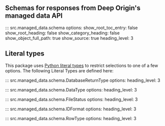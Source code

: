 ## Schemas for responses from Deep Origin's managed data API

::: src.managed_data.schema
    options:
      show_root_toc_entry: false
      show_root_heading: false
      show_category_heading: false
      show_object_full_path: true
      show_source: true
      heading_level: 3

## Literal types

This package uses [Python literal types](https://typing.readthedocs.io/en/latest/spec/literal.html#literal-types) to restrict selections to one of a few options. The following Literal Types are defined here:

::: src.managed_data.schema.DatabaseReturnType
    options:
      heading_level: 3

::: src.managed_data.schema.DataType
    options:
      heading_level: 3

::: src.managed_data.schema.FileStatus
    options:
      heading_level: 3

::: src.managed_data.schema.IDFormat
    options:
      heading_level: 3

::: src.managed_data.schema.RowType
    options:
      heading_level: 3
